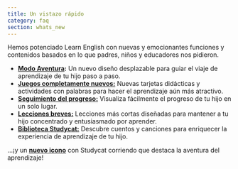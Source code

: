 ```yaml
---
title: Un vistazo rápido
category: faq
section: whats_new
---
```

Hemos potenciado Learn English con nuevas y emocionantes funciones y contenidos basados en
lo que padres, niños y educadores nos pidieron.

* **[Modo Aventura](https://help.studycat.com/hc/en-us/articles/40395054430233):** Un nuevo diseño desplazable para guiar el viaje de aprendizaje de tu hijo paso a paso.
* [**Juegos completamente nuevos:**](https://help.studycat.com/hc/en-us/articles/40396868059161) Nuevas tarjetas didácticas y actividades con palabras para hacer el aprendizaje aún más atractivo.
* [**Seguimiento del progreso:**](https://help.studycat.com/hc/en-us/articles/40392093954585) Visualiza fácilmente el progreso de tu hijo en un solo lugar.
* [**Lecciones breves:**](https://help.studycat.com/hc/en-us/articles/40395054430233) Lecciones más cortas diseñadas para mantener a tu hijo concentrado y entusiasmado por aprender.
* [**Biblioteca Studycat:**](https://help.studycat.com/hc/en-us/articles/40392018677401) Descubre cuentos y canciones para enriquecer la experiencia de aprendizaje de tu hijo.

...¡y un [**nuevo icono**](https://help.studycat.com/hc/en-us/articles/40378210072217) con Studycat corriendo que destaca la aventura del aprendizaje!